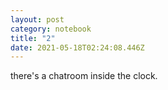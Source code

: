 ```yaml
---
layout: post
category: notebook
title: "2"
date: 2021-05-18T02:24:08.446Z
---
```

there's a chatroom inside the clock.